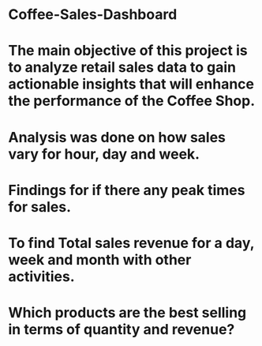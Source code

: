 # Coffee-Sales-Dashboard

# The main objective of this project is to analyze retail sales data to gain actionable insights that will enhance the performance of the Coffee Shop.

# Analysis was done on how sales vary for hour, day and week.

# Findings for if there any peak times for sales.

# To find Total sales revenue for a day, week and month with other activities.

# Which products are the best selling in terms of quantity and revenue?
